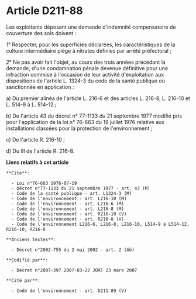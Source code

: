 # Article D211-88

Les exploitants déposant une demande d'indemnité compensatoire de couverture des sols doivent :

1° Respecter, pour les superficies déclarées, les caractéristiques de la culture intermédiaire piège à nitrates définies par
arrêté préfectoral ;

2° Ne pas avoir fait l'objet, au cours des trois années précédant la demande, d'une condamnation pénale devenue définitive
pour une infraction commise à l'occasion de leur activité d'exploitation aux dispositions de l'article L. 1324-3 du code de
la santé publique ou sanctionnée en application :

a) Du premier alinéa de l'article L. 216-6 et des articles L. 216-8, L. 216-10 et L. 514-9 à L. 514-12 ;

b) De l'article 43 du décret n° 77-1133 du 21 septembre 1977 modifié pris pour l'application de la loi n° 76-663 du 19
juillet 1976 relative aux installations classées pour la protection de l'environnement ;

c) De l'article R. 216-10 ;

d) Du III de l'article R. 216-8.

**Liens relatifs à cet article**

	**Cite**:

	  - Loi n°76-663 1976-07-19
	  - Décret n°77-1133 du 21 septembre 1977 - art. 43 (M)
	  - Code de la santé publique - art. L1324-3 (M)
	  - Code de l'environnement - art. L216-10 (M)
	  - Code de l'environnement - art. L216-6 (M)
	  - Code de l'environnement - art. L216-8 (M)
	  - Code de l'environnement - art. R216-10 (V)
	  - Code de l'environnement - art. R216-8 (V)
	  - Code de l'environnement L216-6, L216-8, L216-10, L514-9 à L514-12, R216-10, R216-8

	**Anciens textes**:

	  - Décret n°2002-755 du 2 mai 2002 - art. 2 (Ab)

	**Codifié par**:

	  - Décret n°2007-397 2007-03-22 JORF 23 mars 2007

	**Cité par**:

	  - Code de l'environnement - art. D211-89 (V)
